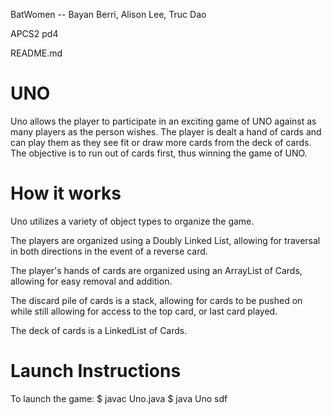 BatWomen -- Bayan Berri, Alison Lee, Truc Dao

APCS2 pd4

README.md

<h1>UNO</h1>

Uno allows the player to participate in an exciting game of UNO against as many players as the person wishes. The player is dealt a hand of cards and can play them as they see fit or draw more cards from the deck of cards. The objective is to run out of cards first, thus winning the game of UNO.

<h1>How it works</h1>

Uno utilizes a variety of object types to organize the game. 

The players are organized using a Doubly Linked List, allowing for traversal in both directions in the event of a reverse card.

The player's hands of cards are organized using an ArrayList of Cards, allowing for easy removal and addition.

The discard pile of cards is a stack, allowing for cards to be pushed on while still allowing for access to the top card, or last card played.

The deck of cards is a LinkedList of Cards. 

<h1>Launch Instructions</h1>

To launch the game:
  $ javac Uno.java
  $ java Uno
sdf
